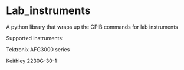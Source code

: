 # Lab_instruments

A python library that wraps up the GPIB commands for lab instruments

Supported instruments:

Tektronix AFG3000 series

Keithley 2230G-30-1

